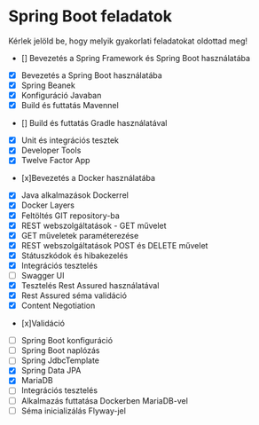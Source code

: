 # Spring Boot feladatok

Kérlek jelöld be, hogy melyik gyakorlati feladatokat oldottad meg!

* [] Bevezetés a Spring Framework és Spring Boot használatába
* [x] Bevezetés a Spring Boot használatába
* [X] Spring Beanek
* [x] Konfiguráció Javaban
* [x] Build és futtatás Mavennel
* [] Build és futtatás Gradle használatával
* [x] Unit és integrációs tesztek
* [x] Developer Tools
* [x] Twelve Factor App
* [x]Bevezetés a Docker használatába
* [x] Java alkalmazások Dockerrel
* [x] Docker Layers
* [x] Feltöltés GIT repository-ba
* [x] REST webszolgáltatások - GET művelet
* [x] GET műveletek paraméterezése
* [x] REST webszolgáltatások POST és DELETE művelet
* [x] Státuszkódok és hibakezelés
* [x] Integrációs tesztelés
* [ ] Swagger UI
* [x] Tesztelés Rest Assured használatával
* [x] Rest Assured séma validáció
* [x] Content Negotiation
* [x]Validáció
* [ ] Spring Boot konfiguráció
* [ ] Spring Boot naplózás
* [ ] Spring JdbcTemplate
* [x] Spring Data JPA
* [x] MariaDB
* [ ] Integrációs tesztelés
* [ ] Alkalmazás futtatása Dockerben MariaDB-vel
* [ ] Séma inicializálás Flyway-jel